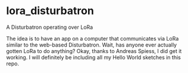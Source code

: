 # lora_disturbatron
A Disturbatron operating over LoRa


The idea is to have an app on a computer that communicates via LoRa similar to the web-based Disturbatron.
Wait, has anyone ever actually gotten LoRa to do anything?  Okay, thanks to Andreas Spiess, I did get it working. I will definitely be including all my Hello World sketches in this repo.
